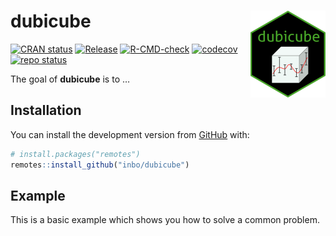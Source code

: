 
<!-- README.md is generated from README.Rmd. Please edit that file -->

# dubicube <a href="https://b-cubed-eu.github.io/dubicube/"><img src="man/figures/logo.png" align="right" height="139" alt="dubicube website" /></a>

<!-- badges: start -->

[![CRAN
status](https://www.r-pkg.org/badges/version/dubicube)](https://CRAN.R-project.org/package=dubicube)
[![Release](https://img.shields.io/github/release/b-cubed-eu/dubicube.svg)](https://github.com/b-cubed-eu/dubicube/releases)
[![R-CMD-check](https://github.com/b-cubed-eu/dubicube/actions/workflows/check_on_different_r_os.yml/badge.svg)](https://github.com/b-cubed-eu/dubicube/actions/workflows/check_on_different_r_os.yml)
[![codecov](https://codecov.io/gh/b-cubed-eu/dubicube/branch/main/graph/badge.svg)](https://app.codecov.io/gh/b-cubed-eu/dubicube/)
[![repo
status](https://www.repostatus.org/badges/latest/concept.svg)](https://www.repostatus.org/#concept)

<!-- badges: end -->

The goal of **dubicube** is to …

## Installation

You can install the development version from
[GitHub](https://github.com/) with:

``` r
# install.packages("remotes")
remotes::install_github("inbo/dubicube")
```

## Example

This is a basic example which shows you how to solve a common problem.
